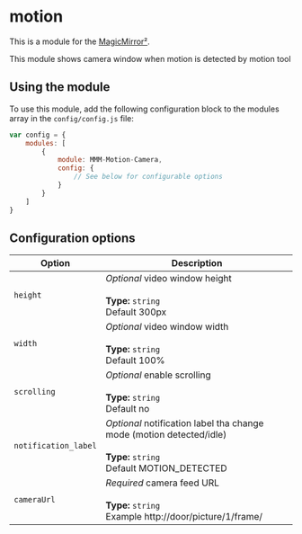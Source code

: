 # motion

This is a module for the [MagicMirror²](https://github.com/MichMich/MagicMirror/).

This module shows camera window when motion is detected by motion tool

## Using the module

To use this module, add the following configuration block to the modules array in the `config/config.js` file:
```js
var config = {
    modules: [
        {
            module: MMM-Motion-Camera,
            config: {
                // See below for configurable options
            }
        }
    ]
}
```

## Configuration options

| Option              | Description
|-------------------- |-----------
| `height`            | *Optional* video window height <br><br>**Type:** `string` <br>Default 300px
| `width`             | *Optional* video window width  <br><br>**Type:** `string` <br>Default 100%
| `scrolling`         | *Optional* enable scrolling    <br><br>**Type:** `string` <br>Default no
| `notification_label`| *Optional* notification label tha change mode (motion detected/idle)<br><br>**Type:** `string` <br>Default MOTION_DETECTED
| `cameraUrl`         | *Required* camera feed URL    <br><br>**Type:** `string` <br>Example http://door/picture/1/frame/
